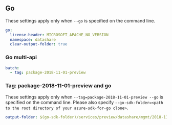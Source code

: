## Go

These settings apply only when `--go` is specified on the command line.

``` yaml $(go)
go:
  license-header: MICROSOFT_APACHE_NO_VERSION
  namespace: datashare
  clear-output-folder: true
```

### Go multi-api

``` yaml $(go) && $(multiapi)
batch:
  - tag: package-2018-11-01-preview
```

### Tag: package-2018-11-01-preview and go

These settings apply only when `--tag=package-2018-11-01-preview --go` is specified on the command line.
Please also specify `--go-sdk-folder=<path to the root directory of your azure-sdk-for-go clone>`.

``` yaml $(tag) == 'package-2018-11-01-preview' && $(go)
output-folder: $(go-sdk-folder)/services/preview/datashare/mgmt/2018-11-01-preview/$(namespace)
```